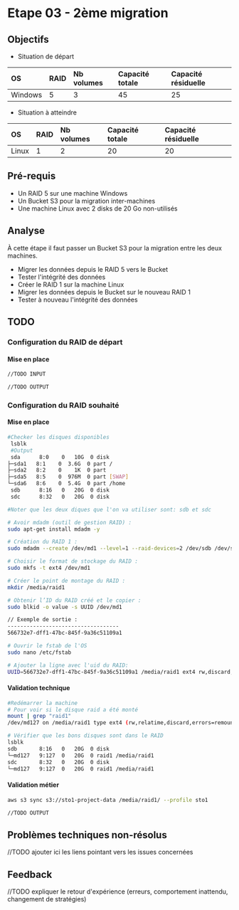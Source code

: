# Etape 03 - 2ème migration

## Objectifs

* Situation de départ

|OS |RAID|Nb volumes|Capacité totale|Capacité résiduelle|
|:--|:-- |:--       |:--            |:--|
|Windows|5|3|45|25|

* Situation à atteindre

|OS |RAID|Nb volumes|Capacité totale|Capacité résiduelle|
|:--|:-- |:--       |:--            |:--|
|Linux|1|2|20|20|


## Pré-requis

- Un RAID 5 sur une machine Windows
- Un Bucket S3 pour la migration inter-machines
- Une machine Linux avec 2 disks de 20 Go non-utilisés

## Analyse

À cette étape il faut passer un Bucket S3 pour la migration entre les deux machines.

- Migrer les données depuis le RAID 5 vers le Bucket
- Tester l'intégrité des données
- Créer le RAID 1 sur la machine Linux
- Migrer les données depuis le Bucket sur le nouveau RAID 1
- Tester à nouveau l'intégrité des données


## TODO

### Configuration du RAID de départ

#### Mise en place

```bash
//TODO INPUT
```

```bash
//TODO OUTPUT
```

### Configuration du RAID souhaité

#### Mise en place

```bash
#Checker les disques disponibles
 lsblk
 #Output
 sda      8:0    0   10G  0 disk
├─sda1   8:1    0  3.6G  0 part /
├─sda2   8:2    0    1K  0 part
├─sda5   8:5    0  976M  0 part [SWAP]
└─sda6   8:6    0  5.4G  0 part /home
 sdb      8:16   0   20G  0 disk
 sdc      8:32   0   20G  0 disk

#Noter que les deux diques que l'on va utiliser sont: sdb et sdc
```

```bash
# Avoir mdadm (outil de gestion RAID) :
sudo apt-get install mdadm -y

# Création du RAID 1 :
sudo mdadm --create /dev/md1 --level=1 --raid-devices=2 /dev/sdb /dev/sdc

# Choisir le format de stockage du RAID :
sudo mkfs -t ext4 /dev/md1

# Créer le point de montage du RAID :
mkdir /media/raid1

# Obtenir l’ID du RAID créé et le copier :
sudo blkid -o value -s UUID /dev/md1

// Exemple de sortie :
-----------------------------------
566732e7-dff1-47bc-845f-9a36c51109a1

# Ouvrir le fstab de l'OS
sudo nano /etc/fstab

# Ajouter la ligne avec l'uid du RAID:
UUID=566732e7-dff1-47bc-845f-9a36c51109a1 /media/raid1 ext4 rw,discard,errors=remount-ro,x-systemd.growfs 0 1
```


#### Validation technique

```bash
#Redémarrer la machine
# Pour voir si le disque raid a été monté
mount | grep "raid1"
/dev/md127 on /media/raid1 type ext4 (rw,relatime,discard,errors=remount-ro,x-systemd.growfs)

# Vérifier que les bons disques sont dans le RAID
lsblk 
sdb       8:16   0   20G  0 disk
└─md127   9:127  0   20G  0 raid1 /media/raid1
sdc       8:32   0   20G  0 disk
└─md127   9:127  0   20G  0 raid1 /media/raid1
```


#### Validation métier

```bash
aws s3 sync s3://sto1-project-data /media/raid1/ --profile sto1
```

```bash
//TODO OUTPUT
```

## Problèmes techniques non-résolus

//TODO ajouter ici les liens pointant vers les issues concernées

## Feedback

//TODO expliquer le retour d'expérience (erreurs, comportement inattendu, changement de stratégies)
